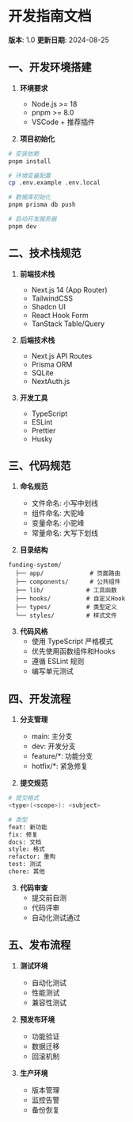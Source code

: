 # 开发指南文档
**版本**: 1.0
**更新日期**: 2024-08-25

## 一、开发环境搭建
1. **环境要求**
   - Node.js >= 18
   - pnpm >= 8.0
   - VSCode + 推荐插件

2. **项目初始化**
```bash
# 安装依赖
pnpm install

# 环境变量配置
cp .env.example .env.local

# 数据库初始化
pnpm prisma db push

# 启动开发服务器
pnpm dev
```

## 二、技术栈规范
1. **前端技术栈**
   - Next.js 14 (App Router)
   - TailwindCSS
   - Shadcn UI
   - React Hook Form
   - TanStack Table/Query

2. **后端技术栈**
   - Next.js API Routes
   - Prisma ORM
   - SQLite
   - NextAuth.js

3. **开发工具**
   - TypeScript
   - ESLint
   - Prettier
   - Husky

## 三、代码规范
1. **命名规范**
   - 文件命名: 小写中划线
   - 组件命名: 大驼峰
   - 变量命名: 小驼峰
   - 常量命名: 大写下划线

2. **目录结构**
```
funding-system/
  ├── app/             # 页面路由
  ├── components/      # 公共组件
  ├── lib/            # 工具函数
  ├── hooks/          # 自定义Hook
  ├── types/          # 类型定义
  └── styles/         # 样式文件
```

3. **代码风格**
   - 使用 TypeScript 严格模式
   - 优先使用函数组件和Hooks
   - 遵循 ESLint 规则
   - 编写单元测试

## 四、开发流程
1. **分支管理**
   - main: 主分支
   - dev: 开发分支
   - feature/*: 功能分支
   - hotfix/*: 紧急修复

2. **提交规范**
```bash
# 提交格式
<type>(<scope>): <subject>

# 类型
feat: 新功能
fix: 修复
docs: 文档
style: 格式
refactor: 重构
test: 测试
chore: 其他
```

3. **代码审查**
   - 提交前自测
   - 代码评审
   - 自动化测试通过

## 五、发布流程
1. **测试环境**
   - 自动化测试
   - 性能测试
   - 兼容性测试

2. **预发布环境**
   - 功能验证
   - 数据迁移
   - 回滚机制

3. **生产环境**
   - 版本管理
   - 监控告警
   - 备份恢复 